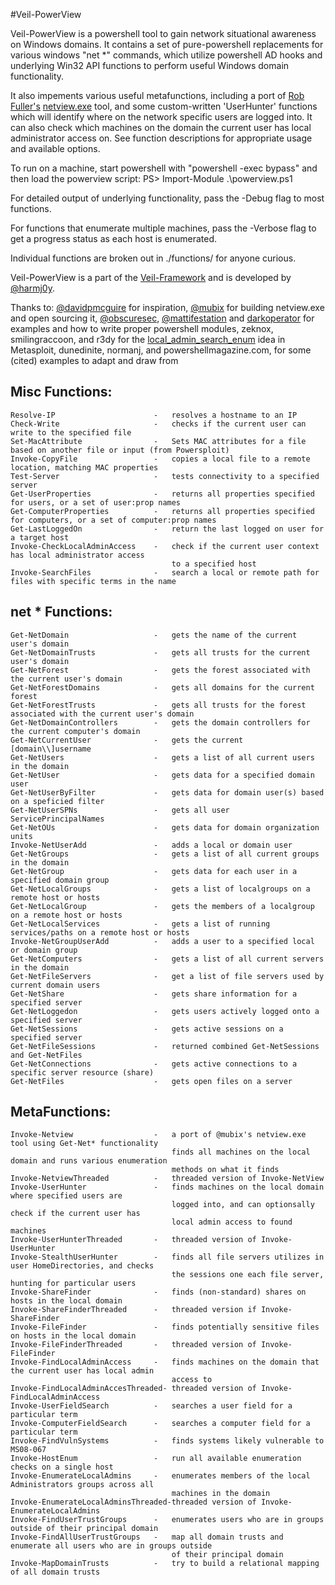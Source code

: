 #Veil-PowerView

Veil-PowerView is a powershell tool to gain network situational awareness on 
Windows domains. It contains a set of pure-powershell replacements for various 
windows "net *" commands, which utilize powershell AD hooks and underlying 
Win32 API functions to perform useful Windows domain functionality.

It also impements various useful metafunctions, including a port 
of [Rob Fuller's](https://twitter.com/mubix) [netview.exe](https://github.com/mubix/netview) tool,
and some custom-written 'UserHunter' functions which will identify where on the
network specific users are logged into. It can also check which machines
on the domain the current user has local administrator access on. See function
descriptions for appropriate usage and available options.

To run on a machine, start powershell with "powershell -exec bypass" and then load
the powerview script: PS> Import-Module .\powerview.ps1

For detailed output of underlying functionality, pass the -Debug flag to most functions.

For functions that enumerate multiple machines, pass the -Verbose flag to get a
progress status as each host is enumerated.

Individual functions are broken out in ./functions/ for anyone curious.

Veil-PowerView is a part of the [Veil-Framework](https://www.veil-framework.com/) 
and is developed by [@harmj0y](https://twitter.com/harmj0y).


Thanks to:
    [@davidpmcguire](https://twitter.com/davidpmcguire) for inspiration, 
    [@mubix](https://twitter.com/mubix) for building netview.exe and open sourcing it,
    [@obscuresec](https://twitter.com/obscuresec), [@mattifestation](https://twitter.com/mattifestation) and [darkoperator](https://twitter.com/Carlos_Perez) for examples and how to write proper powershell modules,
    zeknox, smilingraccoon, and r3dy for the [local_admin_search_enum](https://github.com/rapid7/metasploit-framework/blob/master/modules/post/windows/gather/local_admin_search_enum.rb) idea in Metasploit,
    dunedinite, normanj, and powershellmagazine.com, for some (cited) examples to adapt and draw from


## Misc Functions:
    Resolve-IP                      -   resolves a hostname to an IP
    Check-Write                     -   checks if the current user can write to the specified file
    Set-MacAttribute                -   Sets MAC attributes for a file based on another file or input (from Powersploit)
    Invoke-CopyFile                 -   copies a local file to a remote location, matching MAC properties
    Test-Server                     -   tests connectivity to a specified server
    Get-UserProperties              -   returns all properties specified for users, or a set of user:prop names
    Get-ComputerProperties          -   returns all properties specified for computers, or a set of computer:prop names
    Get-LastLoggedOn                -   return the last logged on user for a target host
    Invoke-CheckLocalAdminAccess    -   check if the current user context has local administrator access
                                        to a specified host
    Invoke-SearchFiles              -   search a local or remote path for files with specific terms in the name


## net * Functions:
    Get-NetDomain                   -   gets the name of the current user's domain
    Get-NetDomainTrusts             -   gets all trusts for the current user's domain
    Get-NetForest                   -   gets the forest associated with the current user's domain
    Get-NetForestDomains            -   gets all domains for the current forest
    Get-NetForestTrusts             -   gets all trusts for the forest associated with the current user's domain
    Get-NetDomainControllers        -   gets the domain controllers for the current computer's domain
    Get-NetCurrentUser              -   gets the current [domain\\]username
    Get-NetUsers                    -   gets a list of all current users in the domain
    Get-NetUser                     -   gets data for a specified domain user
    Get-NetUserByFilter             -   gets data for domain user(s) based on a speficied filter
    Get-NetUserSPNs                 -   gets all user ServicePrincipalNames
    Get-NetOUs                      -   gets data for domain organization units
    Invoke-NetUserAdd               -   adds a local or domain user
    Get-NetGroups                   -   gets a list of all current groups in the domain
    Get-NetGroup                    -   gets data for each user in a specified domain group
    Get-NetLocalGroups              -   gets a list of localgroups on a remote host or hosts
    Get-NetLocalGroup               -   gets the members of a localgroup on a remote host or hosts
    Get-NetLocalServices            -   gets a list of running services/paths on a remote host or hosts
    Invoke-NetGroupUserAdd          -   adds a user to a specified local or domain group
    Get-NetComputers                -   gets a list of all current servers in the domain
    Get-NetFileServers              -   get a list of file servers used by current domain users
    Get-NetShare                    -   gets share information for a specified server
    Get-NetLoggedon                 -   gets users actively logged onto a specified server
    Get-NetSessions                 -   gets active sessions on a specified server
    Get-NetFileSessions             -   returned combined Get-NetSessions and Get-NetFiles
    Get-NetConnections              -   gets active connections to a specific server resource (share)
    Get-NetFiles                    -   gets open files on a server


## MetaFunctions:
    Invoke-Netview                  -   a port of @mubix's netview.exe tool using Get-Net* functionality
                                        finds all machines on the local domain and runs various enumeration
                                        methods on what it finds
    Invoke-NetviewThreaded          -   threaded version of Invoke-NetView
    Invoke-UserHunter               -   finds machines on the local domain where specified users are
                                        logged into, and can optionsally check if the current user has 
                                        local admin access to found machines
    Invoke-UserHunterThreaded       -   threaded version of Invoke-UserHunter
    Invoke-StealthUserHunter        -   finds all file servers utilizes in user HomeDirectories, and checks 
                                        the sessions one each file server, hunting for particular users
    Invoke-ShareFinder              -   finds (non-standard) shares on hosts in the local domain
    Invoke-ShareFinderThreaded      -   threaded version if Invoke-ShareFinder
    Invoke-FileFinder               -   finds potentially sensitive files on hosts in the local domain
    Invoke-FileFinderThreaded       -   threaded version of Invoke-FileFinder
    Invoke-FindLocalAdminAccess     -   finds machines on the domain that the current user has local admin 
                                        access to
    Invoke-FindLocalAdminAccesThreaded- threaded version of Invoke-FindLocalAdminAccess
    Invoke-UserFieldSearch          -   searches a user field for a particular term
    Invoke-ComputerFieldSearch      -   searches a computer field for a particular term
    Invoke-FindVulnSystems          -   finds systems likely vulnerable to MS08-067
    Invoke-HostEnum                 -   run all available enumeration checks on a single host
    Invoke-EnumerateLocalAdmins     -   enumerates members of the local Administrators groups across all
                                        machines in the domain
    Invoke-EnumerateLocalAdminsThreaded-threaded version of Invoke-EnumerateLocalAdmins
    Invoke-FindUserTrustGroups      -   enumerates users who are in groups outside of their principal domain
    Invoke-FindAllUserTrustGroups   -   map all domain trusts and enumerate all users who are in groups outside 
                                        of their principal domain
    Invoke-MapDomainTrusts          -   try to build a relational mapping of all domain trusts
